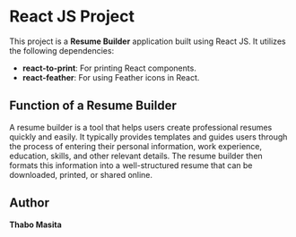 # React JS Project

This project is a **Resume Builder** application built using React JS. It utilizes the following dependencies:
- **react-to-print**: For printing React components.
- **react-feather**: For using Feather icons in React.

## Function of a Resume Builder

A resume builder is a tool that helps users create professional resumes quickly and easily. It typically provides templates and guides users through the process of entering their personal information, work experience, education, skills, and other relevant details. The resume builder then formats this information into a well-structured resume that can be downloaded, printed, or shared online.

## Author
**Thabo Masita**
